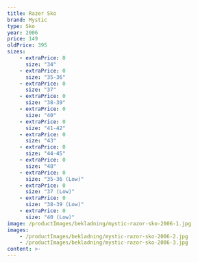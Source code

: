 ```yaml
---
title: Razer Sko
brand: Mystic
type: Sko
year: 2006
price: 149
oldPrice: 395
sizes:
    - extraPrice: 0
      size: "34"
    - extraPrice: 0
      size: "35-36"
    - extraPrice: 0
      size: "37"
    - extraPrice: 0
      size: "38-39"
    - extraPrice: 0
      size: "40"
    - extraPrice: 0
      size: "41-42"
    - extraPrice: 0
      size: "43"
    - extraPrice: 0
      size: "44-45"
    - extraPrice: 0
      size: "48"
    - extraPrice: 0
      size: "35-36 (Low)"
    - extraPrice: 0
      size: "37 (Low)"
    - extraPrice: 0
      size: "38-39 (Low)"
    - extraPrice: 0
      size: "40 (Low)"
image: /productImages/bekladning/mystic-razor-sko-2006-1.jpg
images:
    - /productImages/bekladning/mystic-razor-sko-2006-2.jpg
    - /productImages/bekladning/mystic-razor-sko-2006-3.jpg
content: >-
---
```

